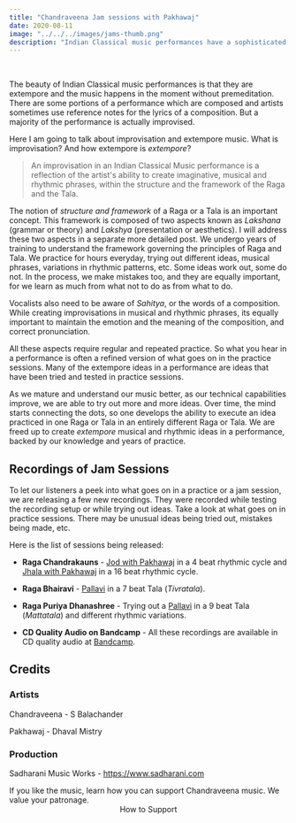 ```yaml
---
title: "Chandraveena Jam sessions with Pakhawaj"
date: 2020-08-11
image: "../../../images/jams-thumb.png"
description: "Indian Classical music performances have a sophisticated melodic and rhythmic structure. Although there are some portions which are composed, a lot of the music is actually improvised. Yet an artist is able to create beautiful music, as these extempore creations are backed by years of training and understanding. Here is a glimpse into the behind-the-scenes work."
---
```

<you-tube videoid="pZKsxPmA_jc"></you-tube>
<br>

The beauty of Indian Classical music performances is that they are extempore and the music happens in the moment without premeditation. There are some portions of a performance which are composed and artists sometimes use reference notes for the lyrics of a composition. But a majority of the performance is actually improvised.

Here I am going to talk about improvisation and extempore music. What is improvisation? And how extempore is *extempore*?

> An improvisation in an Indian Classical Music performance is a reflection of the artist's ability to create imaginative, musical and rhythmic phrases, within the structure and the framework of the Raga and the Tala. 

The notion of *structure and framework* of a Raga or a Tala is an important concept. This framework is composed of two aspects known as *Lakshana* (grammar or theory) and *Lakshya* (presentation or aesthetics). I will address these two aspects in a separate more detailed post. We undergo years of training to understand the framework governing the principles of Raga and Tala. We practice for hours everyday, trying out different ideas, musical phrases, variations in rhythmic patterns, etc. Some ideas work out, some do not. In the process, we make mistakes too, and they are equally important, for we learn as much from what not to do as from what to do.

Vocalists also need to be aware of *Sahitya*, or the words of a composition. While creating improvisations in musical and rhythmic phrases, its equally important to maintain the emotion and the meaning of the composition, and correct pronunciation.

All these aspects require regular and repeated practice. So what you hear in a performance is often a refined version of what goes on in the practice sessions. Many of the extempore ideas in a performance are ideas that have been tried and tested in practice sessions. 

As we mature and understand our music better, as our technical capabilities improve, we are able to try out more and more ideas. Over time, the mind starts connecting the dots, so one develops the ability to execute an idea practiced in one Raga or Tala in an entirely different Raga or Tala. We are freed up to create *extempore* musical and rhythmic ideas in a performance, backed by our knowledge and years of practice.

## Recordings of Jam Sessions

To let our listeners a peek into what goes on in a practice or a jam session, we are releasing a few new recordings. They were recorded while testing the recording setup or while trying out ideas. Take a look at what goes on in practice sessions. There may be unusual ideas being tried out, mistakes being made, etc.

Here is the list of sessions being released:
* **Raga Chandrakauns** - [Jod with Pakhawaj](https://www.youtube.com/watch?v=pZKsxPmA_jc) in a 4 beat rhythmic cycle and [Jhala with Pakhawaj](https://www.youtube.com/watch?v=J4kmS42nAbU) in a 16 beat rhythmic cycle.

* **Raga Bhairavi** - [Pallavi](https://www.youtube.com/watch?v=z4lz4pmswkw) in a 7 beat Tala (*Tivratala*).

* **Raga Puriya Dhanashree** - Trying out a [Pallavi](https://www.youtube.com/watch?v=zjfH73UfeAM) in a 9 beat Tala (*Mattatala*) and different rhythmic variations.

* **CD Quality Audio on Bandcamp** - All these recordings are available in CD quality audio at [Bandcamp](https://chandraveena.bandcamp.com/album/chandraveena-jam-sessions-with-pakhawaj).

## Credits
### Artists
Chandraveena - S Balachander

Pakhawaj - Dhaval Mistry

### Production
Sadharani Music Works - https://www.sadharani.com

<notice-box>
If you like the music, learn how you can support Chandraveena music. We value your patronage.
<div style="text-align:center">
<my-button to="/support/">How to Support</my-button>
</div>
</notice-box>
